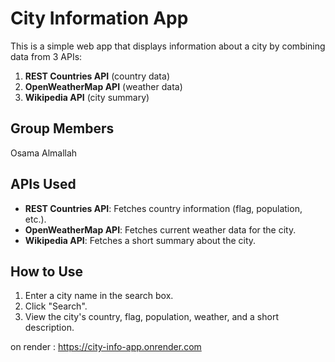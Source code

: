 # City Information App

This is a simple web app that displays information about a city by combining data from 3 APIs:
1. **REST Countries API** (country data)
2. **OpenWeatherMap API** (weather data)
3. **Wikipedia API** (city summary)

## Group Members
Osama Almallah

## APIs Used
- **REST Countries API**: Fetches country information (flag, population, etc.).
- **OpenWeatherMap API**: Fetches current weather data for the city.
- **Wikipedia API**: Fetches a short summary about the city.

## How to Use
1. Enter a city name in the search box.
2. Click "Search".
3. View the city's country, flag, population, weather, and a short description.

on render : https://city-info-app.onrender.com 
